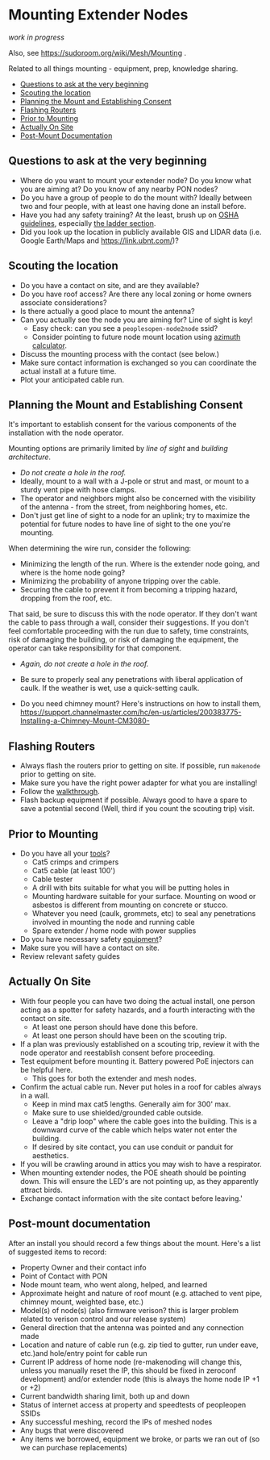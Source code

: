 # Mounting Extender Nodes

_work in progress_

Also, see https://sudoroom.org/wiki/Mesh/Mounting .

Related to all things mounting - equipment, prep, knowledge sharing.

* [Questions to ask at the very beginning](#questions-to-ask-at-the-very-beginning)
* [Scouting the location](#scouting-the-location)
* [Planning the Mount and Establishing Consent](#planning-the-mount-and-establishing-consent)
* [Flashing Routers](#flashing-routers)
* [Prior to Mounting](#prior-to-mounting)
* [Actually On Site](#actually-on-site)
* [Post-Mount Documentation](#post-mount-documentation)

## Questions to ask at the very beginning

* Where do you want to mount your extender node? Do you know what you are aiming at? Do you know of any nearby PON nodes?
* Do you have a group of people to do the mount with? Ideally between two and four people, with at least one having done an install before.
* Have you had any safety training? At the least, brush up on [OSHA guidelines](https://www.osha.gov/law-regs.html), especially [the ladder section](https://www.osha.gov/pls/oshaweb/owadisp.show_document?p_table=STANDARDS&p_id=9715).
* Did you look up the location in publicly available GIS and LIDAR data (i.e. Google Earth/Maps and https://link.ubnt.com/)?

## Scouting the location

* Do you have a contact on site, and are they available?
* Do you have roof access? Are there any local zoning or home owners associate considerations?
* Is there actually a good place to mount the antenna?
* Can you actually see the node you are aiming for? Line of sight is key!
  * Easy check: can you see a `peoplesopen-node2node` ssid?
  * Consider pointing to future node mount location using [azimuth calculator](https://www.fcc.gov/media/radio/distance-and-azimuths).
* Discuss the mounting process with the contact (see below.)
* Make sure contact information is exchanged so you can coordinate the actual install at a future time.
* Plot your anticipated cable run.

## Planning the Mount and Establishing Consent

It's important to establish consent for the various components of the installation with the node operator.

Mounting options are primarily limited by *line of sight* and *building architecture*.

* *Do not create a hole in the roof.*
* Ideally, mount to a wall with a J-pole or strut and mast, or mount to a sturdy vent pipe with hose clamps.
* The operator and neighbors might also be concerned with the visibility of the antenna - from the street, from neighboring homes, etc.
* Don't just get line of sight to a node for an uplink; try to maximize the potential for future nodes to have line of sight to the one you're mounting.

When determining the wire run, consider the following:

* Minimizing the length of the run. Where is the extender node going, and where is the home node going?
* Minimizing the probability of anyone tripping over the cable.
* Securing the cable to prevent it from becoming a tripping hazard, dropping from the roof, etc.

That said, be sure to discuss this with the node operator.
If they don't want the cable to pass through a wall, consider their suggestions.
If you don't feel comfortable proceeding with the run due to
safety, time constraints, risk of damaging the building, or risk of damaging the equipment,
the operator can take responsibility for that component.

* *Again, do not create a hole in the roof.*
* Be sure to properly seal any penetrations with liberal application of caulk. If the weather is wet, use a quick-setting caulk.

* Do you need chimney mount? Here's instructions on how to install them, https://support.channelmaster.com/hc/en-us/articles/200383775-Installing-a-Chimney-Mount-CM3080-

## Flashing Routers

* Always flash the routers prior to getting on site. If possible, run `makenode` prior to getting on site.
* Make sure you have the right power adapter for what you are installing!
* Follow the [walkthrough](https://peoplesopen.net/walkthrough).
* Flash backup equipment if possible. Always good to have a spare to save a potential second (Well, third if you count the scouting trip) visit.

## Prior to Mounting

* Do you have all your [tools](https://sudoroom.org/wiki/Mesh/Mounting#Tools)?
  * Cat5 crimps and crimpers
  * Cat5 cable (at least 100')
  * Cable tester
  * A drill with bits suitable for what you will be putting holes in
  * Mounting hardware suitable for your surface. Mounting on wood or asbestos is different from mounting on concrete or stucco.
  * Whatever you need (caulk, grommets, etc) to seal any penetrations involved in mounting the node and running cable
  * Spare extender / home node with power supplies
* Do you have necessary safety [equipment](https://sudoroom.org/wiki/Mesh/Mounting#Safety_Equipment)?
* Make sure you will have a contact on site.
* Review relevant safety guides

## Actually On Site

* With four people you can have two doing the actual install, one person acting as a spotter for safety hazards, and a fourth interacting with the contact on site.
  * At least one person should have done this before.
  * At least one person should have been on the scouting trip.
* If a plan was previously established on a scouting trip, review it with the node operator and reestablish consent before proceeding.
* Test equipment before mounting it. Battery powered PoE injectors can be helpful here.
  * This goes for both the extender and mesh nodes.
* Confirm the actual cable run. Never put holes in a roof for cables always in a wall.
  * Keep in mind max cat5 lengths. Generally aim for 300' max.
  * Make sure to use shielded/grounded cable outside.
  * Leave a "drip loop" where the cable goes into the building. This is a downward curve of the cable which helps water not enter the building.
  * If desired by site contact, you can use conduit or panduit for aesthetics.
* If you will be crawling around in attics you may wish to have a respirator.
* When mounting extender nodes, the POE sheath should be pointing down. This will ensure the LED's are not pointing up, as they apparently attract birds.
* Exchange contact information with the site contact before leaving.'

## Post-mount documentation
After an install you should record a few things about the mount. Here's a list of suggested items to record:

* Property Owner and their contact info
* Point of Contact with PON
* Node mount team, who went along, helped, and learned
* Approximate height and nature of roof mount (e.g. attached to vent pipe, chimney mount, weighted base, etc.)
* Model(s) of node(s) (also firmware verison? this is larger problem related to verison control and our release system)
* General direction that the antenna was pointed and any connection made
* Location and nature of cable run (e.g. zip tied to gutter, run under eave, etc.)and hole/entry point for cable run
* Current IP address of home node (re-makenoding will change this, unless you manually reset the IP, this should be fixed in zeroconf development) and/or extender node (this is always the home node IP +1 or +2)
* Current bandwidth sharing limit, both up and down
* Status of internet access at property and speedtests of peopleopen SSIDs
* Any successful meshing, record the IPs of meshed nodes
* Any bugs that were discovered
* Any items we borrowed, equipment we broke, or parts we ran out of (so we can purchase replacements)

